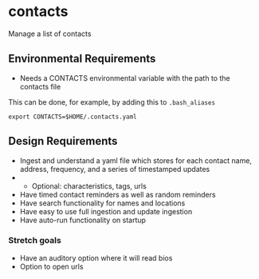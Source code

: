 # contacts
Manage a list of contacts

## Environmental Requirements
* Needs a CONTACTS environmental variable with the path to the contacts file

This can be done, for example, by adding this to `.bash_aliases`
```
export CONTACTS=$HOME/.contacts.yaml
```

## Design Requirements
* Ingest and understand a yaml file which stores for each contact name, address, frequency, and a series of timestamped updates
* * Optional: characteristics, tags, urls
* Have timed contact reminders as well as random reminders
* Have search functionality for names and locations
* Have easy to use full ingestion and update ingestion
* Have auto-run functionality on startup

### Stretch goals
* Have an auditory option where it will read bios
* Option to open urls
